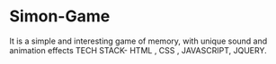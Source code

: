 # Simon-Game
It is a simple and interesting game of memory, with unique sound and animation effects 
TECH STACK- HTML , CSS , JAVASCRIPT, JQUERY.
